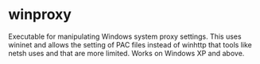 winproxy
========

Executable for manipulating Windows system proxy settings. This uses wininet and allows the setting of PAC files instead of winhttp that tools like netsh uses and that are more limited. Works on Windows XP and above.
